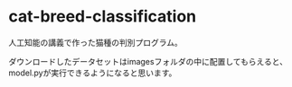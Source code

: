 # cat-breed-classification
人工知能の講義で作った猫種の判別プログラム。

ダウンロードしたデータセットはimagesフォルダの中に配置してもらえると、model.pyが実行できるようになると思います。
